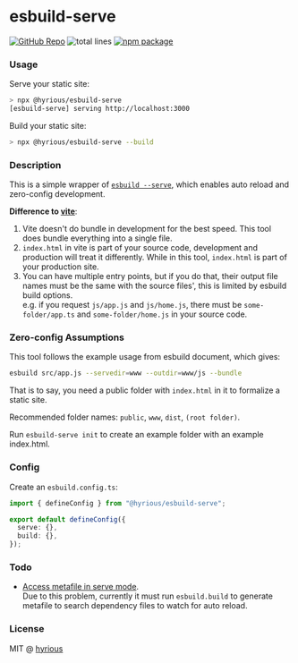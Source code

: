 # esbuild-serve

[![GitHub Repo](https://img.shields.io/badge/github-hyrious/esbuild--serve-blue)](https://github.com/hyrious/esbuild-serve/) ![total lines](https://img.shields.io/tokei/lines/github/hyrious/esbuild-serve) [![npm package](https://img.shields.io/npm/v/@hyrious/esbuild-serve)](https://www.npmjs.com/package/@hyrious/esbuild-serve)

### Usage

Serve your static site:

```bash
> npx @hyrious/esbuild-serve
[esbuild-serve] serving http://localhost:3000
```

Build your static site:

```bash
> npx @hyrious/esbuild-serve --build
```

### Description

This is a simple wrapper of [`esbuild --serve`](https://esbuild.github.io/api/#serve),
which enables auto reload and zero-config development.

**Difference to [vite]**:

1. Vite doesn't do bundle in development for the best speed. This tool does bundle
   everything into a single file.
2. `index.html` in vite is part of your source code, development and production will
   treat it differently. While in this tool, `index.html` is part of your production site.
3. You can have multiple entry points, but if you do that, their output file names
   must be the same with the source files', this is limited by esbuild build options.\
   e.g. if you request `js/app.js` and `js/home.js`, there must be `some-folder/app.ts` and `some-folder/home.js` in your source code.

### Zero-config Assumptions

This tool follows the example usage from esbuild document, which gives:

```bash
esbuild src/app.js --servedir=www --outdir=www/js --bundle
```

That is to say, you need a public folder with `index.html` in it to formalize a static site.

Recommended folder names: `public`, `www`, `dist`, `(root folder)`.

Run `esbuild-serve init` to create an example folder with an example index.html.

### Config

Create an `esbuild.config.ts`:

```ts
import { defineConfig } from "@hyrious/esbuild-serve";

export default defineConfig({
  serve: {},
  build: {},
});
```

### Todo

- [Access metafile in serve mode](https://github.com/evanw/esbuild/issues/1072).\
  Due to this problem, currently it must run `esbuild.build` to generate metafile
  to search dependency files to watch for auto reload.

### License

MIT @ [hyrious](https://github.com/hyrious)

[vite]: https://github.com/vitejs/vite
